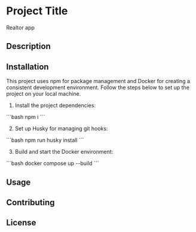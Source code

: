 # Project Title

Realtor app

## Description

## Installation

This project uses npm for package management and Docker for creating a consistent development environment. Follow the steps below to set up the project on your local machine.

1. Install the project dependencies:

\`\`\`bash
npm i
\`\`\`

2. Set up Husky for managing git hooks:

\`\`\`bash
npm run husky install
\`\`\`

3. Build and start the Docker environment:

\`\`\`bash
docker compose up --build
\`\`\`

## Usage

## Contributing

## License
